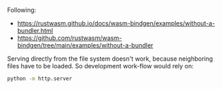 Following:
- https://rustwasm.github.io/docs/wasm-bindgen/examples/without-a-bundler.html
- https://github.com/rustwasm/wasm-bindgen/tree/main/examples/without-a-bundler

Serving directly from the file system doesn't work, because neighboring files
have to be loaded. So development work-flow would rely on:

```sh
python -m http.server
```